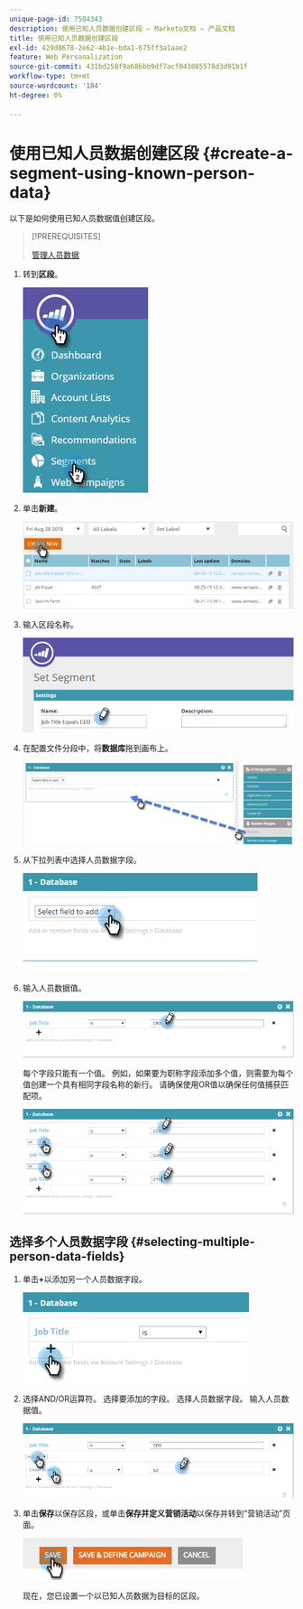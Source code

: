 ```yaml
---
unique-page-id: 7504343
description: 使用已知人员数据创建区段 — Marketo文档 — 产品文档
title: 使用已知人员数据创建区段
exl-id: 429d8678-2e62-4b1e-bda1-675ff3a1aae2
feature: Web Personalization
source-git-commit: 431bd258f9a68bbb9df7acf043085578d3d91b1f
workflow-type: tm+mt
source-wordcount: '184'
ht-degree: 0%

---
```


# 使用已知人员数据创建区段 {#create-a-segment-using-known-person-data}

以下是如何使用已知人员数据值创建区段。

>[!PREREQUISITES]
>
>[管理人员数据](/help/marketo/product-docs/web-personalization/using-web-segments/manage-person-data.md)

1. 转到&#x200B;**区段**。

   ![](assets/new-dropdown-segments-hand-2.jpg)

1. 单击&#x200B;**新建**。

   ![](assets/image2015-8-28-13-3a19-3a59.png)

1. 输入区段名称。

   ![](assets/image2015-8-28-13-3a2-3a59.png)

1. 在配置文件分段中，将&#x200B;**数据库**&#x200B;拖到画布上。

   ![](assets/four-1.png)

1. 从下拉列表中选择人员数据字段。

   ![](assets/five-1.png)

1. 输入人员数据值。

   ![](assets/six.png)

   每个字段只能有一个值。 例如，如果要为职称字段添加多个值，则需要为每个值创建一个具有相同字段名称的新行。 请确保使用OR值以确保任何值捕获匹配项。

   ![](assets/seven-1.png)

## 选择多个人员数据字段 {#selecting-multiple-person-data-fields}

1. 单击&#x200B;**+**&#x200B;以添加另一个人员数据字段。

   ![](assets/eight.png)

1. 选择AND/OR运算符。 选择要添加的字段。 选择人员数据字段。 输入人员数据值。

   ![](assets/nine.png)

1. 单击&#x200B;**保存**&#x200B;以保存区段，或单击&#x200B;**保存并定义营销活动**&#x200B;以保存并转到“营销活动”页面。

   ![](assets/image2014-11-19-19-3a48-3a20-1.png)

   现在，您已设置一个以已知人员数据为目标的区段。
